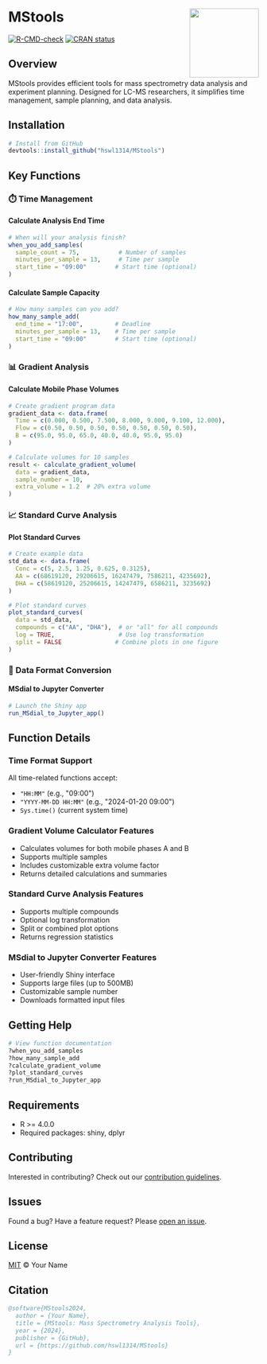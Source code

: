 # MStools <img src="man/figures/logo.png" align="right" height="139" />

<!-- badges: start -->
[![R-CMD-check](https://github.com/yourusername/MStools/workflows/R-CMD-check/badge.svg)](https://github.com/hswl1314/MStools/actions)
[![CRAN status](https://www.r-pkg.org/badges/version/MStools)](https://CRAN.R-project.org/package=MStools)
<!-- badges: end -->

## Overview

MStools provides efficient tools for mass spectrometry data analysis and experiment planning. Designed for LC-MS researchers, it simplifies time management, sample planning, and data analysis.

## Installation

```r
# Install from GitHub
devtools::install_github("hswl1314/MStools")
```

## Key Functions

### ⏱️ Time Management

#### Calculate Analysis End Time
```r
# When will your analysis finish?
when_you_add_samples(
  sample_count = 75,           # Number of samples
  minutes_per_sample = 13,     # Time per sample
  start_time = "09:00"        # Start time (optional)
)
```

#### Calculate Sample Capacity
```r
# How many samples can you add?
how_many_sample_add(
  end_time = "17:00",         # Deadline
  minutes_per_sample = 13,    # Time per sample
  start_time = "09:00"        # Start time (optional)
)
```

### 📊 Gradient Analysis

#### Calculate Mobile Phase Volumes
```r
# Create gradient program data
gradient_data <- data.frame(
  Time = c(0.000, 0.500, 7.500, 8.000, 9.000, 9.100, 12.000),
  Flow = c(0.50, 0.50, 0.50, 0.50, 0.50, 0.50, 0.50),
  B = c(95.0, 95.0, 65.0, 40.0, 40.0, 95.0, 95.0)
)

# Calculate volumes for 10 samples
result <- calculate_gradient_volume(
  data = gradient_data,
  sample_number = 10,
  extra_volume = 1.2  # 20% extra volume
)
```

### 📈 Standard Curve Analysis

#### Plot Standard Curves
```r
# Create example data
std_data <- data.frame(
  Conc = c(5, 2.5, 1.25, 0.625, 0.3125),
  AA = c(68619120, 29206615, 16247479, 7586211, 4235692),
  DHA = c(58619120, 25206615, 14247479, 6586211, 3235692)
)

# Plot standard curves
plot_standard_curves(
  data = std_data,
  compounds = c("AA", "DHA"),  # or "all" for all compounds
  log = TRUE,                  # Use log transformation
  split = FALSE               # Combine plots in one figure
)
```

### 🔄 Data Format Conversion

#### MSdial to Jupyter Converter
```r
# Launch the Shiny app
run_MSdial_to_Jupyter_app()
```

## Function Details

### Time Format Support
All time-related functions accept:
- `"HH:MM"` (e.g., "09:00")
- `"YYYY-MM-DD HH:MM"` (e.g., "2024-01-20 09:00")
- `Sys.time()` (current system time)

### Gradient Volume Calculator Features
- Calculates volumes for both mobile phases A and B
- Supports multiple samples
- Includes customizable extra volume factor
- Returns detailed calculations and summaries

### Standard Curve Analysis Features
- Supports multiple compounds
- Optional log transformation
- Split or combined plot options
- Returns regression statistics

### MSdial to Jupyter Converter Features
- User-friendly Shiny interface
- Supports large files (up to 500MB)
- Customizable sample number
- Downloads formatted input files

## Getting Help

```r
# View function documentation
?when_you_add_samples
?how_many_sample_add
?calculate_gradient_volume
?plot_standard_curves
?run_MSdial_to_Jupyter_app
```

## Requirements

* R >= 4.0.0
* Required packages: shiny, dplyr

## Contributing

Interested in contributing? Check out our [contribution guidelines](CONTRIBUTING.md).

## Issues

Found a bug? Have a feature request? Please [open an issue](https://github.com/hswl1314/MStools/issues).

## License

[MIT](LICENSE.md) © Your Name

## Citation

```bibtex
@software{MStools2024,
  author = {Your Name},
  title = {MStools: Mass Spectrometry Analysis Tools},
  year = {2024},
  publisher = {GitHub},
  url = {https://github.com/hswl1314/MStools}
}
```

